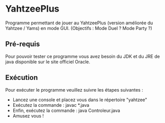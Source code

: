 # YahtzeePlus
Programme permettant de jouer au YahtzeePlus (version améliorée du Yahtzee / Yams) en mode GUI. (Objectifs : Mode Duel ? Mode Party ?)

## Pré-requis
Pour pouvoir tester ce programme vous avez besoin du JDK et du JRE de java disponible sur le site officiel Oracle.

## Exécution
Pour exécuter le programme veuillez suivre les étapes suivantes :
- Lancez une console et placez vous dans le répertoire "yahtzee"
- Exécutez la commande : javac *.java
- Enfin, exécutez la commande : java Controleur.java
- Amusez vous !
